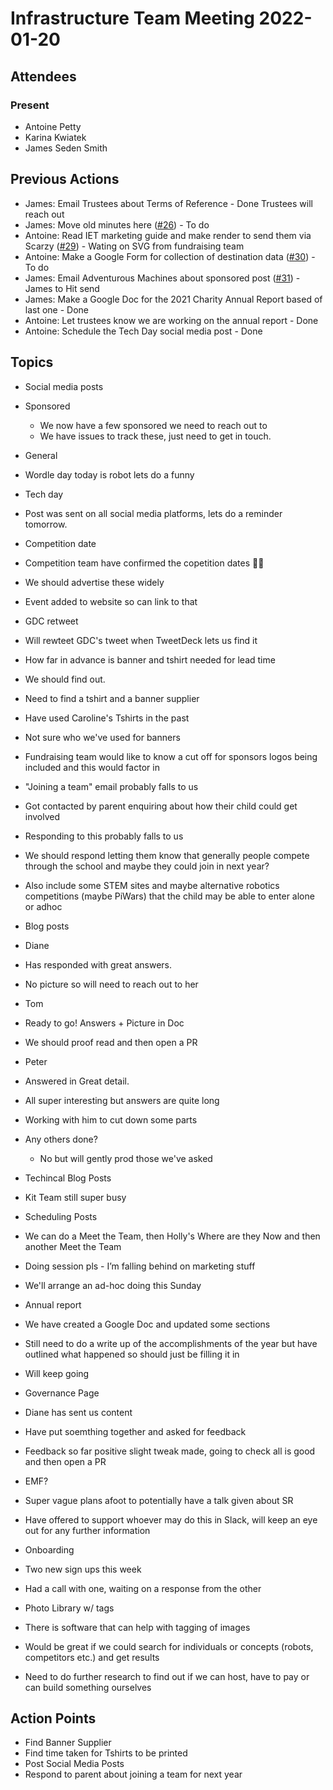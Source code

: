 # Infrastructure Team Meeting 2022-01-20

## Attendees

### Present

- Antoine Petty
- Karina Kwiatek
- James Seden Smith

## Previous Actions

- James: Email Trustees about Terms of Reference - Done Trustees will reach out
- James: Move old minutes here ([#26](https://github.com/srobo/marketing-team-minutes/issues/26)) - To do
- Antoine: Read IET marketing guide and make render to send them via Scarzy ([#29](https://github.com/srobo/marketing-team-minutes/issues/29)) - Wating on SVG from fundraising team
- Antoine: Make a Google Form for collection of destination data ([#30](https://github.com/srobo/marketing-team-minutes/issues/30)) - To do
- James: Email Adventurous Machines about sponsored post ([#31](https://github.com/srobo/marketing-team-minutes/issues/31)) - James to Hit send
- James: Make a Google Doc for the 2021 Charity Annual Report based of last one - Done
- Antoine: Let trustees know we are working on the annual report - Done
- Antoine: Schedule the Tech Day social media post - Done


## Topics
 - Social media posts
  - Sponsored
    - We now have a few sponsored we need to reach out to
    - We have issues to track these, just need to get in touch.
  - General
   - Wordle day today is robot lets do a funny
  - Tech day
   - Post was sent on all social media platforms, lets do a reminder tomorrow.
  - Competition date
   - Competition team have confirmed the copetition dates 🎉🎉
   - We should advertise these widely
   - Event added to website so can link to that
  - GDC retweet
   - Will rewteet GDC's tweet when TweetDeck lets us find it
 - How far in advance is banner and tshirt needed for lead time
  - We should find out.
  - Need to find a tshirt and a banner supplier
  - Have used Caroline's Tshirts in the past
  - Not sure who we've used for banners
  - Fundraising team would like to know a cut off for sponsors logos being included and this would factor in
 - "Joining a team" email probably falls to us
  - Got contacted by parent enquiring about how their child could get involved
  - Responding to this probably falls to us
   - We should respond letting them know that generally people compete through the school and maybe they could join in next year?
   - Also include some STEM sites and maybe alternative robotics competitions (maybe PiWars) that the child may be able to enter alone or adhoc

 - Blog posts
  - Diane
   - Has responded with great answers.
   - No picture so will need to reach out to her
  - Tom
   - Ready to go! Answers + Picture in Doc
   - We should proof read and then open a PR
  - Peter
   - Answered in Great detail.
   - All super interesting but answers are quite long
   - Working with him to cut down some parts
  - Any others done?
    - No but will gently prod those we've asked
  - Techincal Blog Posts
   - Kit Team still super busy
  - Scheduling Posts
   - We can do a Meet the Team, then Holly's Where are they Now and then another Meet the Team 
 - Doing session pls - I’m falling behind on marketing stuff
  - We'll arrange an ad-hoc doing this Sunday
 - Annual report
  - We have created a Google Doc and updated some sections
  - Still need to do a write up of the accomplishments of the year but have outlined what happened so should just be filling it in

  - Will keep going
 - Governance Page
  - Diane has sent us content
  - Have put soemthing together and asked for feedback
  - Feedback so far positive slight tweak made, going to check all is good and then open a PR
 - EMF?
  - Super vague plans afoot to potentially have a talk given about SR

  - Have offered to support whoever may do this in Slack, will keep an eye out for any further information
 - Onboarding
  - Two new sign ups this week
  - Had a call with one, waiting on a response from the other
 - Photo Library w/ tags
  - There is software that can help with tagging of images
  - Would be great if we could search for individuals or concepts (robots, competitors etc.) and get results
  - Need to do further research to find out if we can host, have to pay or can build something ourselves
 

## Action Points
 - Find Banner Supplier
 - Find time taken for Tshirts to be printed
 - Post Social Media Posts
 - Respond to parent about joining a team for next year